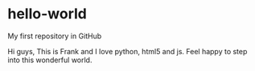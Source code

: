 # hello-world
My first repository in GitHub

Hi guys,
This is Frank and I love python, html5 and js.
Feel happy to step into this wonderful world.

